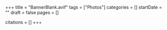 +++
title = "BannerBlank.avif"
tags = ["Photos"]
categories = []
startDate = ""
draft = false
pages = []

citations = []
+++
